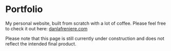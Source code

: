 # Portfolio

My personal website, built from scratch with a lot of coffee. Please feel free to check it out here: <a href = "http://www.danlafreniere.com">danlafreniere.com</a>

Please note that this page is still currently under construction and does not reflect the intended final product.
